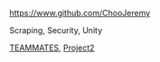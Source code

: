 
<!-- Give link to your github home page -->
<span id="github">https://www.github.com/ChooJeremy</span>

<!-- Give up to 3 expertise areas that you claim credit for -->
<span id="areas">Scraping, Security, Unity</span>

<!-- Give your internal and external projects related to the module -->
<span id="projects">[TEAMMATES](https://github.com/TEAMMATES/teammates), [Project2]()</span>